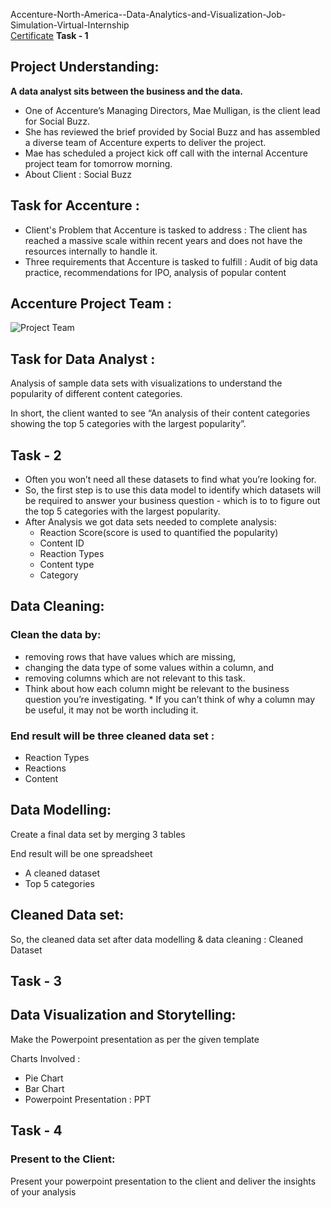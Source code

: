 Accenture-North-America--Data-Analytics-and-Visualization-Job-Simulation-Virtual-Internship<br/>
[Certificate](https://forage-uploads-prod.s3.amazonaws.com/completion-certificates/Accenture%20North%20America/hzmoNKtzvAzXsEqx8_Accenture%20North%20America_5MQTM7EBEBq2q5Wge_1726155400006_completion_certificate.pdf)
**Task - 1**<br/>
## **Project Understanding:**<br/>
**A data analyst sits between the business and the data.**

* One of Accenture’s Managing Directors, Mae Mulligan, is the client lead for Social Buzz.
* She has reviewed the brief provided by Social Buzz and has assembled a diverse team of Accenture experts to deliver the project.
* Mae has scheduled a project kick off call with the internal Accenture project team for tomorrow morning.
* About Client : Social Buzz<br/>
## **Task for Accenture :**
* Client's Problem that Accenture is tasked to address : The client has reached a massive scale within recent years and does not have the resources internally to handle it.
* Three requirements that Accenture is tasked to fulfill : Audit of big data practice, recommendations for IPO, analysis of popular content </br>
## **Accenture Project Team :**
![Project Team](https://github.com/user-attachments/assets/0785017f-ca1f-4700-8262-cf25856a3d88)
## **Task for Data Analyst :** 
Analysis of sample data sets with visualizations to understand the popularity of different content categories.</br>

In short, the client wanted to see “An analysis of their content categories showing the top 5 categories with the largest popularity”.

## **Task - 2**
* Often you won’t need all these datasets to find what you’re looking for.
* So, the first step is to use this data model to identify which datasets will be required to answer your business question - which is to to figure out the top 5 categories with the largest popularity.
* After Analysis we got data sets needed to complete analysis:
  * Reaction Score(score is used to quantified the popularity)
  * Content ID
  * Reaction Types
  * Content type
  * Category
## **Data Cleaning:**
### **Clean the data by:**
* removing rows that have values which are missing,
* changing the data type of some values within a column, and
* removing columns which are not relevant to this task.
* Think about how each column might be relevant to the business question you’re investigating. * If you can’t think of why a column may be useful, it may not be worth including it.
### **End result will be three cleaned data set :**

* Reaction Types
* Reactions
* Content
## **Data Modelling:**
Create a final data set by merging 3 tables</br>

End result will be one spreadsheet

* A cleaned dataset
* Top 5 categories
## **Cleaned Data set:**
So, the cleaned data set after data modelling & data cleaning : Cleaned Dataset

## **Task - 3**
## **Data Visualization and Storytelling:**
Make the Powerpoint presentation as per the given template

Charts Involved :

  * Pie Chart
  * Bar Chart
* Powerpoint Presentation : PPT
## **Task - 4**
### **Present to the Client:**
Present your powerpoint presentation to the client and deliver the insights of your analysis
  
